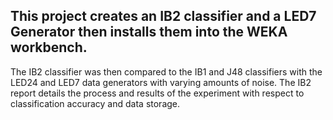 ## This project creates an IB2 classifier and a LED7 Generator then installs them into the WEKA workbench. 
The IB2 classifier was then compared to the IB1 and J48 classifiers with the LED24 and LED7 data generators with varying amounts of noise.
The IB2 report details the process and results of the experiment with respect to classification accuracy and data storage.
